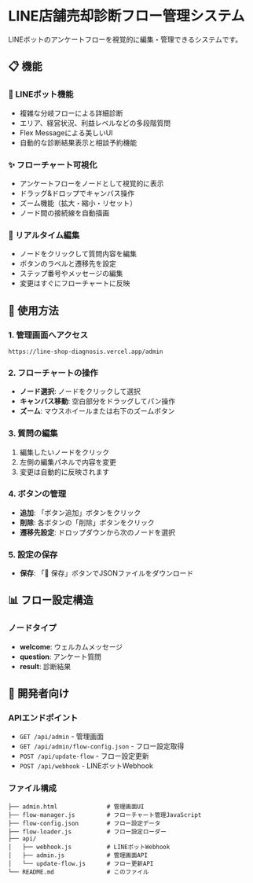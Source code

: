 # LINE店舗売却診断フロー管理システム

LINEボットのアンケートフローを視覚的に編集・管理できるシステムです。

## 📋 機能

### 🤖 LINEボット機能
- 複雑な分岐フローによる詳細診断
- エリア、経営状況、利益レベルなどの多段階質問
- Flex Messageによる美しいUI
- 自動的な診断結果表示と相談予約機能

### ✨ フローチャート可視化
- アンケートフローをノードとして視覚的に表示
- ドラッグ&ドロップでキャンバス操作
- ズーム機能（拡大・縮小・リセット）
- ノード間の接続線を自動描画

### 📝 リアルタイム編集
- ノードをクリックして質問内容を編集
- ボタンのラベルと遷移先を設定
- ステップ番号やメッセージの編集
- 変更はすぐにフローチャートに反映

## 🚀 使用方法

### 1. 管理画面へアクセス
```
https://line-shop-diagnosis.vercel.app/admin
```

### 2. フローチャートの操作
- **ノード選択**: ノードをクリックして選択
- **キャンバス移動**: 空白部分をドラッグしてパン操作
- **ズーム**: マウスホイールまたは右下のズームボタン

### 3. 質問の編集
1. 編集したいノードをクリック
2. 左側の編集パネルで内容を変更
3. 変更は自動的に反映されます

### 4. ボタンの管理
- **追加**: 「ボタン追加」ボタンをクリック
- **削除**: 各ボタンの「削除」ボタンをクリック
- **遷移先設定**: ドロップダウンから次のノードを選択

### 5. 設定の保存
- **保存**: 「💾 保存」ボタンでJSONファイルをダウンロード

## 📊 フロー設定構造

### ノードタイプ
- **welcome**: ウェルカムメッセージ
- **question**: アンケート質問
- **result**: 診断結果

## 🔧 開発者向け

### APIエンドポイント
- `GET /api/admin` - 管理画面
- `GET /api/admin/flow-config.json` - フロー設定取得
- `POST /api/update-flow` - フロー設定更新
- `POST /api/webhook` - LINEボットWebhook

### ファイル構成
```
├── admin.html              # 管理画面UI
├── flow-manager.js         # フローチャート管理JavaScript
├── flow-config.json        # フロー設定データ
├── flow-loader.js          # フロー設定ローダー
├── api/
│   ├── webhook.js          # LINEボットWebhook
│   ├── admin.js            # 管理画面API
│   └── update-flow.js      # フロー更新API
└── README.md               # このファイル
```